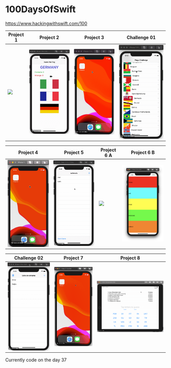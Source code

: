 # 100DaysOfSwift
https://www.hackingwithswift.com/100

| Project 1                                  | Project 2                                  | Project 3                                  | Challenge 01                                 |
|--------------------------------------------|--------------------------------------------|--------------------------------------------|----------------------------------------------|
|<img src="./demo/project01.gif" width="250">|<img src="./demo/project02.gif" width="250">|<img src="./demo/project03.gif" width="250">|<img src="./demo/Challenge01.gif" width="250">|

| Project 4                                  | Project 5                                  | Project 6 A                                 | Project 6 B                                 |
|--------------------------------------------|--------------------------------------------|---------------------------------------------|---------------------------------------------|
|<img src="./demo/project04.gif" width="250">|<img src="./demo/project05.gif" width="250">|<img src="./demo/project06A.gif" width="500">|<img src="./demo/project06B.png" width="250">|

| Challenge 02                                 | Project 7                                  | Project 8                                  |
|----------------------------------------------|--------------------------------------------|--------------------------------------------|
|<img src="./demo/Challenge02.gif" width="250">|<img src="./demo/project07.gif" width="250">|<img src="./demo/project08.gif" width="500">|

Currently code on the day 37
